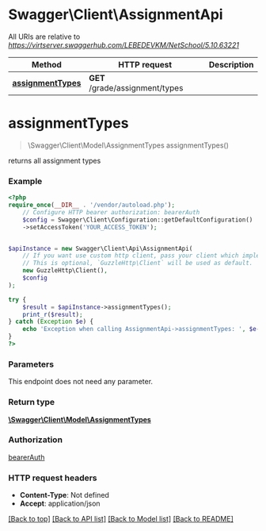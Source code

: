 # Swagger\Client\AssignmentApi

All URIs are relative to *https://virtserver.swaggerhub.com/LEBEDEVKM/NetSchool/5.10.63221*

Method | HTTP request | Description
------------- | ------------- | -------------
[**assignmentTypes**](AssignmentApi.md#assignmenttypes) | **GET** /grade/assignment/types | 

# **assignmentTypes**
> \Swagger\Client\Model\AssignmentTypes assignmentTypes()



returns all assignment types

### Example
```php
<?php
require_once(__DIR__ . '/vendor/autoload.php');
    // Configure HTTP bearer authorization: bearerAuth
    $config = Swagger\Client\Configuration::getDefaultConfiguration()
    ->setAccessToken('YOUR_ACCESS_TOKEN');


$apiInstance = new Swagger\Client\Api\AssignmentApi(
    // If you want use custom http client, pass your client which implements `GuzzleHttp\ClientInterface`.
    // This is optional, `GuzzleHttp\Client` will be used as default.
    new GuzzleHttp\Client(),
    $config
);

try {
    $result = $apiInstance->assignmentTypes();
    print_r($result);
} catch (Exception $e) {
    echo 'Exception when calling AssignmentApi->assignmentTypes: ', $e->getMessage(), PHP_EOL;
}
?>
```

### Parameters
This endpoint does not need any parameter.

### Return type

[**\Swagger\Client\Model\AssignmentTypes**](../Model/AssignmentTypes.md)

### Authorization

[bearerAuth](../../README.md#bearerAuth)

### HTTP request headers

 - **Content-Type**: Not defined
 - **Accept**: application/json

[[Back to top]](#) [[Back to API list]](../../README.md#documentation-for-api-endpoints) [[Back to Model list]](../../README.md#documentation-for-models) [[Back to README]](../../README.md)

